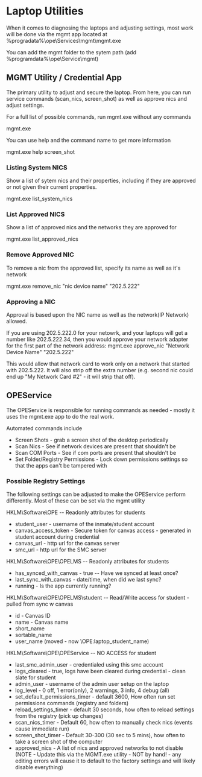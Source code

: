 

# Laptop Utilities
When it comes to diagnosing the laptops and adjusting settings, most work
will be done via the mgmt app located at %progradata%\ope\Services\mgmt\mgmt.exe

You can add the mgmt folder to the sytem path (add %programdata%\ope\Service\mgmt)


## MGMT Utility / Credential App

The primary utility to adjust and secure the laptop. From here, you can run service commands (scan_nics, screen_shot) as well as approve nics and adjust settings.

For a full list of possible commands, run mgmt.exe without any commands

mgmt.exe

You can use help and the command name to get more information

mgmt.exe help screen_shot


### Listing System NICS
Show a list of sytem nics and their properties, including if they are approved or not given their current properties.

mgmt.exe list_system_nics

### List Approved NICS
Show a list of approved nics and the networks they are approved for

mgmt.exe list_approved_nics

### Remove Approved NIC
To remove a nic from the approved list, specify its name as well as it's network

mgmt.exe remove_nic "nic device name" "202.5.222"


### Approving a NIC
Approval is based upon the NIC name as well as the network(IP Network) allowed.

If you are using 202.5.222.0 for your netowrk, and your laptops will get a number like 202.5.222.34, then you would approve your network adapter for the first part of the network address:
mgmt.exe approve_nic "Network Device Name" "202.5.222"

This would allow that network card to work only on a network that started with 202.5.222.  It will also strip off the extra number (e.g. second nic could end up "My Network Card #2" - it will strip that off).



## OPEService

The OPEService is responsible for running commands as needed - mostly it uses the mgmt.exe app to do the real work.

Automated commands include
- Screen Shots - grab a screen shot of the desktop periodically
- Scan Nics - See if network devices are present that shouldn't be
- Scan COM Ports - See if com ports are present that shouldn't be
- Set Folder/Registry Permissions - Lock down permissions settings so that the apps can't be tampered with


### Possible Registry Settings
The following settings can be adjusted to make the OPEService perform differently. Most of these can be set via the mgmt utility

HKLM\Software\OPE -- Readonly attributes for students
 - student_user - username of the inmate/student account
 - canvas_access_token - Secure token for canvas access - generated in student account during credential
 - canvas_url - http url for the canvas server
 - smc_url - http url for the SMC server
  
HKLM\Software\OPE\OPELMS -- Readonly attributes for students
 - has_synced_with_canvas - true -- Have we synced at least once?
 - last_sync_with_canvas - date/time, when did we last sync?
 - running - Is the app currently running?

HKLM\Software\OPE\OPELMS\student  -- Read/Write access for student - pulled from sync w canvas
 - id - Canvas ID
 - name - Canvas name
 - short_name
 - sortable_name
 - user_name  (moved - now \OPE:laptop_student_name)

HKLM\Software\OPE\OPEService -- NO ACCESS for student
 - last_smc_admin_user - credentialed using this smc account
 - logs_cleared - true, logs have been cleared during credential - clean slate for student
 - admin_user - username of the admin user setup on the laptop
 - log_level - 0 off, 1 error(only), 2 warnings, 3 info, 4 debug (all)
 - set_default_permissions_timer - default 3600, How often run set permissions commands (registry and folders)
 - reload_settings_timer - default 30 seconds, how often to reload settings from the registry (pick up changes)
 - scan_nics_timer - Default 60, how often to manually check nics (events cause immediate run)
 - screen_shot_timer - Default 30-300 (30 sec to 5 mins), how often to take a screen shot of the computer
 - approved_nics - A list of nics and approved networks to not disable (NOTE - Update this via the MGMT.exe utility - NOT by hand! - any editing errors will cause it to default to the factory settings and will likely disable everything)
 

 

